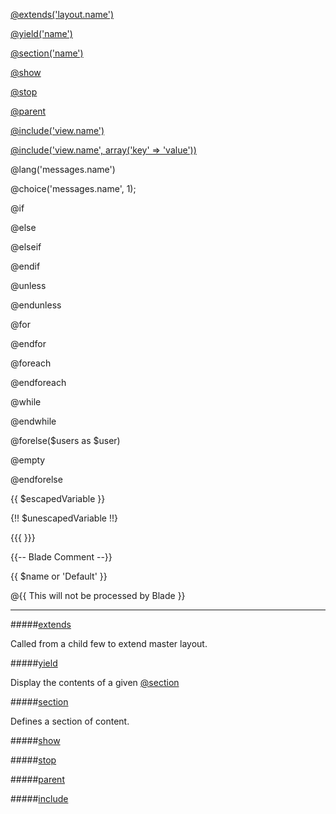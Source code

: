 [@extends('layout.name')](extends)

[@yield('name')](yield)

[@section('name')](section)

[@show](show)

[@stop](stop)

[@parent](parent)

[@include('view.name')](include)

[@include('view.name', array('key' => 'value'))](include)

@lang('messages.name')

@choice('messages.name', 1);

@if

@else

@elseif

@endif

@unless

@endunless

@for

@endfor

@foreach

@endforeach

@while

@endwhile

@forelse($users as $user)

@empty

@endforelse

{{ $escapedVariable }}

{!! $unescapedVariable !!}

{{{ }}}

{{-- Blade Comment --}}

{{ $name or 'Default' }}

@{{ This will not be processed by Blade }}

---

<a name='extends'></a>
#####[extends](https://laravel.com/docs/master/blade#extending-a-layout)

Called from a child few to extend master layout.

<a name='yield'></a>
#####[yield](https://laravel.com/docs/master/blade#defining-a-layout)

Display the contents of a given [@section](section)

<a name='section'></a>
#####[section](https://laravel.com/docs/master/blade#defining-a-layout)

Defines a section of content.

<a name='show'></a>
#####[show](https://laravel.com/docs/master/blade#defining-a-layout)

<a name='stop'></a>
#####[stop](https://laravel.com/docs/5.0/templates#blade-templating)

<a name='parent'></a>
#####[parent](https://laravel.com/docs/master/blade#extending-a-layout)

<a name='include'></a>
#####[include](https://laravel.com/docs/master/blade#control-structures)



